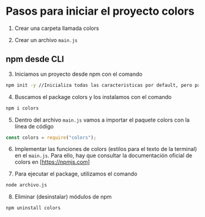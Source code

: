 # Pasos para iniciar el proyecto colors

1. Crear una carpeta llamada colors

2. Crear un archivo `main.js`

## npm desde CLI

3. Iniciamos un proyecto desde npm con el comando

```sh
npm init -y //Inicializa todas las caracteristicas por default, pero para elegirlas es otro comando
```
4. Buscamos el package colors y los instalamos con el comando

```sh
npm i colors
```

5. Dentro del archivo `main.js` vamos a importar el paquete colors con la línea de código

```javascript
const colors = require("colors");
```

6. Implementar las funciones de colors (estilos para el texto de la terminal) en el `main.js`. Para ello, hay que consultar la documentación oficial de colors en [https://npmjs.com]

7. Para ejecutar el package, utilizamos el comando

```sh
node archivo.js
```

8. Eliminar (desinstalar) módulos de npm

```sh
npm uninstall colors
```